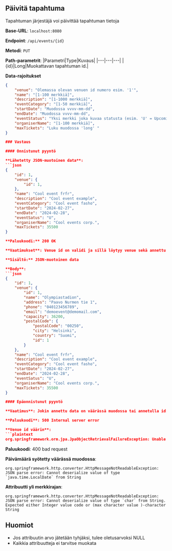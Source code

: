 ## Päivitä tapahtuma

Tapahtuman järjestäjä voi päivittää tapahtuman tietoja

**Base-URL**: `localhost:8080`

**Endpoint**: `/api/events/{id}`

**Metodi**: `PUT`

**Path-parametrit**: 
|Parametri|Type|Kuvaus|
|---|---|---|
|{id}|Long|Muokattavan tapahtuman id.|

**Data-rajoitukset**
```json
{
    "venue": "Olemassa olevan venuen id numero esim. '1'",
    "name": "[1-100 merkkiä]",
    "description": "[1-1000 merkkiä]",
    "eventCategory": "[1-50 merkkiä]",
    "startDate": "Muodossa vvvv-mm-dd",
    "endDate": "Muodossa vvvv-mm-dd",
    "eventStatus": "Yksi merkki joka kuvaa statusta (esim. 'U' = Upcoming)",
    "organiserName": "[1-100 merkkiä]",
    "maxTickets": "Luku muodossa 'long' "
}

### Vastaus

#### Onnistunut pyyntö

**Lähetetty JSON-muotoinen data**:
```json
{
    "id": 1,
    "venue": {
        "id": 1,
    },
    "name": "Cool event frfr",
    "description": "Cool event example",
    "eventCategory": "Cool event fasho",
    "startDate": "2024-02-27",
    "endDate": "2024-02-28",
    "eventSatus": "U",
    "organiserName": "Cool events corp.",
    "maxTickets": 35500
}

**Paluukoodi:** 200 OK

**Vaatimukset**: Venue id on validi ja sillä löytyy venue sekä annettu data on oikeassa muodossa (ks. [Data-rajoitukset](#data-rajoitukset))

**Sisältö:** JSON-muotoinen data

**Body**:
```json
{
    "id": 1,
    "venue": {
        "id": 1,
        "name": "Olympiastadion",
        "address": "Paavo Nurmen tie 1",
        "phone": "040123456789",
        "email": "demoevent@demomail.com",
        "capacity": 36200,
        "postalCode": {
            "postalCode": "00250",
            "city": "Helsinki",
            "country": "Suomi",
            "id": 1
        }
    },
    "name": "Cool event frfr",
    "description": "Cool event example",
    "eventCategory": "Cool event fasho",
    "startDate": "2024-02-27",
    "endDate": "2024-02-28",
    "eventSatus": "U",
    "organiserName": "Cool events corp.",
    "maxTickets": 35500
}

#### Epäonnistunut pyyntö

**Vaatimus**: Jokin annettu data on väärässä muodossa tai annetulla id:llä ei löydy Venue:ta.

**Paluukoodi**: 500 Internal server error

**Venue id väärin**:
```plaintext
org.springframework.orm.jpa.JpaObjectRetrievalFailureException: Unable to find com.example.TicketGuru.domain.Venue with id (annettu id)
```

**Paluukoodi**: 400 bad request

**Päivämäärä syötetty väärässä muodossa**:
```plaintext
org.springframework.http.converter.HttpMessageNotReadableException: JSON parse error: Cannot deserialize value of type `java.time.LocalDate` from String
```

**Attribuutti yli merkkirajan**:
```plaintext
org.springframework.http.converter.HttpMessageNotReadableException: JSON parse error: Cannot deserialize value of type `char` from String. Expected either Integer value code or (max character value )-character String
```

## Huomiot
* Jos attribuutin arvo jätetään tyhjäksi, tulee oletusarvoksi NULL
* Kaikkia attribuutteja ei tarvitse muokata